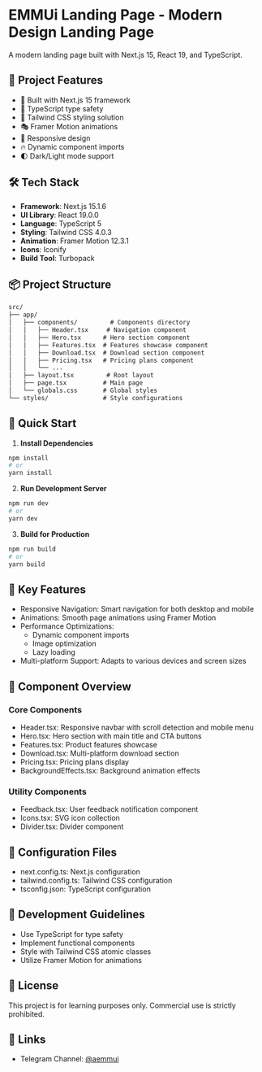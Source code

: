# EMMUi Landing Page - Modern Design Landing Page

A modern landing page built with Next.js 15, React 19, and TypeScript.

## 🌟 Project Features

- 🚀 Built with Next.js 15 framework
- 💎 TypeScript type safety
- 🎨 Tailwind CSS styling solution
- 🎭 Framer Motion animations
- 📱 Responsive design
- 🔥 Dynamic component imports
- 🌓 Dark/Light mode support

## 🛠️ Tech Stack

- **Framework**: Next.js 15.1.6
- **UI Library**: React 19.0.0
- **Language**: TypeScript 5
- **Styling**: Tailwind CSS 4.0.3
- **Animation**: Framer Motion 12.3.1
- **Icons**: Iconify
- **Build Tool**: Turbopack

## 📦 Project Structure
```markdown
src/
├── app/
│   ├── components/         # Components directory
│   │   ├── Header.tsx     # Navigation component
│   │   ├── Hero.tsx      # Hero section component
│   │   ├── Features.tsx  # Features showcase component
│   │   ├── Download.tsx  # Download section component
│   │   ├── Pricing.tsx   # Pricing plans component
│   │   └── ...
│   ├── layout.tsx         # Root layout
│   ├── page.tsx          # Main page
│   └── globals.css       # Global styles
└── styles/               # Style configurations
```

## 🚀 Quick Start
1. **Install Dependencies**
```bash
npm install
# or
yarn install
```

2. **Run Development Server**
```bash
npm run dev
# or
yarn dev
```
3. **Build for Production**
```bash
npm run build
# or
yarn build
```

## 🎯 Key Features
- Responsive Navigation: Smart navigation for both desktop and mobile
- Animations: Smooth page animations using Framer Motion
- Performance Optimizations:
  - Dynamic component imports
  - Image optimization
  - Lazy loading
- Multi-platform Support: Adapts to various devices and screen sizes

## 📱 Component Overview
### Core Components
- Header.tsx: Responsive navbar with scroll detection and mobile menu
- Hero.tsx: Hero section with main title and CTA buttons
- Features.tsx: Product features showcase
- Download.tsx: Multi-platform download section
- Pricing.tsx: Pricing plans display
- BackgroundEffects.tsx: Background animation effects

### Utility Components
- Feedback.tsx: User feedback notification component
- Icons.tsx: SVG icon collection
- Divider.tsx: Divider component

## 🔧 Configuration Files
- next.config.ts: Next.js configuration
- tailwind.config.ts: Tailwind CSS configuration
- tsconfig.json: TypeScript configuration

## 📝 Development Guidelines
- Use TypeScript for type safety
- Implement functional components
- Style with Tailwind CSS atomic classes
- Utilize Framer Motion for animations

## 📄 License
This project is for learning purposes only. Commercial use is strictly prohibited.

## 🔗 Links
- Telegram Channel: [@aemmui](https://t.me/aemmui)
